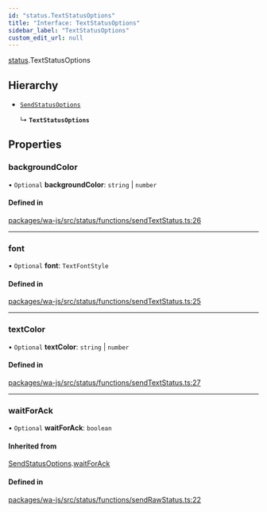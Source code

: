 ```yaml
---
id: "status.TextStatusOptions"
title: "Interface: TextStatusOptions"
sidebar_label: "TextStatusOptions"
custom_edit_url: null
---
```


[status](../namespaces/status.md).TextStatusOptions

## Hierarchy

- [`SendStatusOptions`](status.SendStatusOptions.md)

  ↳ **`TextStatusOptions`**

## Properties

### backgroundColor

• `Optional` **backgroundColor**: `string` \| `number`

#### Defined in

[packages/wa-js/src/status/functions/sendTextStatus.ts:26](https://github.com/wppconnect-team/wa-js/blob/main/src/status/functions/sendTextStatus.ts#L26)

___

### font

• `Optional` **font**: `TextFontStyle`

#### Defined in

[packages/wa-js/src/status/functions/sendTextStatus.ts:25](https://github.com/wppconnect-team/wa-js/blob/main/src/status/functions/sendTextStatus.ts#L25)

___

### textColor

• `Optional` **textColor**: `string` \| `number`

#### Defined in

[packages/wa-js/src/status/functions/sendTextStatus.ts:27](https://github.com/wppconnect-team/wa-js/blob/main/src/status/functions/sendTextStatus.ts#L27)

___

### waitForAck

• `Optional` **waitForAck**: `boolean`

#### Inherited from

[SendStatusOptions](status.SendStatusOptions.md).[waitForAck](status.SendStatusOptions.md#waitforack)

#### Defined in

[packages/wa-js/src/status/functions/sendRawStatus.ts:22](https://github.com/wppconnect-team/wa-js/blob/main/src/status/functions/sendRawStatus.ts#L22)
